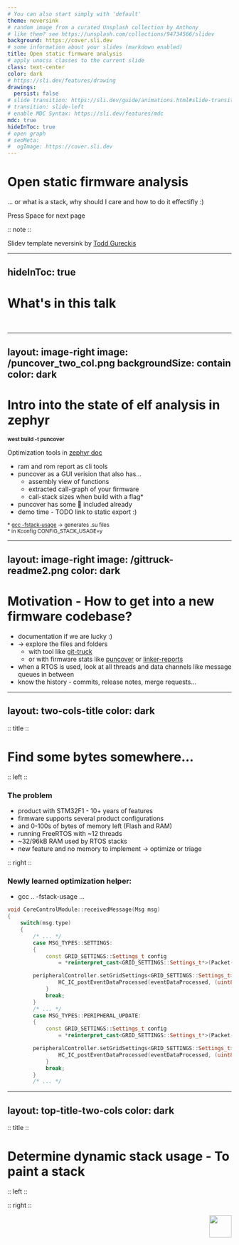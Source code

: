 ```yaml
---
# You can also start simply with 'default'
theme: neversink
# random image from a curated Unsplash collection by Anthony
# like them? see https://unsplash.com/collections/94734566/slidev
background: https://cover.sli.dev
# some information about your slides (markdown enabled)
title: Open static firmware analysis
# apply unocss classes to the current slide
class: text-center
color: dark
# https://sli.dev/features/drawing
drawings:
  persist: false
# slide transition: https://sli.dev/guide/animations.html#slide-transitions
# transition: slide-left
# enable MDC Syntax: https://sli.dev/features/mdc
mdc: true
hideInToc: true
# open graph
# seoMeta:
#  ogImage: https://cover.sli.dev
---
```


# Open static firmware analysis

... or what is a stack, why should I care and how to do it effectifly :)

<div @click="$slidev.nav.next" class="mt-12 py-1" hover:bg="white op-10">
  Press Space for next page <carbon:arrow-right />
</div>


:: note ::

<div class="fw-200" >

Slidev template neversink by <a href="https://todd.gureckislab.org" class="ns-c-iconlink">Todd Gureckis</a>

</div>


---
hideInToc: true
---

# What's in this talk

<br>

<Toc columns="2" maxDepth="3"/>


---
layout: image-right
image: /puncover_two_col.png
backgroundSize: contain
color: dark
---

# Intro into the state of elf analysis in zephyr

<small>

**west build -t puncover**

</small>

Optimization tools in [zephyr doc](https://docs.zephyrproject.org/latest/develop/optimizations/tools.html)

<v-clicks>

* ram and rom report as cli tools
* puncover as a GUI verision that also has...
    * assembly view of functions
    * extracted call-graph of your firmware
    * call-stack sizes when build with a flag*
* puncover has some 🔋  included already
* demo time - TODO link to static export :)

</v-clicks>

<small>* [gcc -fstack-usage](https://gcc.gnu.org/onlinedocs/gnat_ugn/Static-Stack-Usage-Analysis.html) -> generates .su files <br> * in Kconfig CONFIG_STACK_USAGE=y</small>

---
layout: image-right
image: /gittruck-readme2.png
color: dark
---

# Motivation - How to get into a new firmware codebase?

<v-clicks>

* documentation if we are lucky :)
* -> explore the files and folders
    * with tool like [git-truck](https://github.com/git-truck/git-truck)
    * or with firmware stats like [puncover](https://github.com/HBehrens/puncover/) or [linker-reports](https://github.com/ARMmbed/mbed-os-linker-report/tree/master)
* when a RTOS is used, look at all threads and data channels like message queues in between
* know the history - commits, release notes, merge requests...

</v-clicks>

---
layout: two-cols-title
color: dark
---

:: title ::

# Find some bytes somewhere...

:: left ::

### The problem

<v-clicks>

* product with STM32F1 - 10+ years of features
* firmware supports several product configurations
* and 0-100s of bytes of memory left (Flash and RAM)
* running FreeRTOS with ~12 threads
* ~32/96kB RAM used by RTOS stacks
* new feature and no memory to implement -> optimize or triage

</v-clicks>

:: right ::

### Newly learned optimization helper:

* gcc .. -fstack-usage ...


```cpp {2,3|5|all}
void CoreControlModule::receivedMessage(Msg msg)
{
    switch(msg.type)
    {
        /* ... */
        case MSG_TYPES::SETTINGS:
        {
            const GRID_SETTINGS::Settings_t config
                = *reinterpret_cast<GRID_SETTINGS::Settings_t*>(Packet->Data);

        peripheralController.setGridSettings<GRID_SETTINGS::Settings_t>(config);
                HC_IC_postEventDataProcessed(eventDataProcessed, (uint8_t)PF_ACK, 0, NULL);
            }
            break;
        }
        /* ... */
        case MSG_TYPES::PERIPHERAL_UPDATE:
        {
            const GRID_SETTINGS::Settings_t config
                = *reinterpret_cast<GRID_SETTINGS::Settings_t*>(Packet->Data);

        peripheralController.setGridSettings<GRID_SETTINGS::Settings_t>(config);
                HC_IC_postEventDataProcessed(eventDataProcessed, (uint8_t)PF_ACK, 0, NULL);
            }
            break;
        }
        /* ... */
```

<v-clicks>


</v-clicks>


---
layout: top-title-two-cols
color: dark
---

:: title ::

# Determine dynamic stack usage - To paint a stack


:: left ::



:: right ::

<img style="height:50px; float: right;" src="/paintbrush.png" />
<v-switch>
  <template #0><img src="/stackPaint01.png" /> </template>
  <template #1><img src="/stackPaint02.png" /> </template>
  <template #2><img src="/stackPaint03.png" /> </template>
  <template #3><img src="/stackPaint04.png" /> </template>
  <template #4><img src="/stackPaint05.png" /> </template>
  <template #5><img src="/stackPaint06.png" /> </template>
  <template #6><img src="/stackPaint07.png" /> </template>
  <template #7><img src="/stackPaint08.png" /> </template>
  <template #8><img src="/stackPaint09.png" /> </template>
  <template #9><img src="/stackPaint10.png" /> </template>
  <template #10><img src="/stackPaint11.png" /> </template>
  <template #11><img src="/stackPaint12.png" /> </template>
  <template #12><img src="/stackPaint13.png" /> </template>
  <template #13><img src="/stackPaint14.png" /> </template>
</v-switch>

<style>
    img {
        height: 50%;
    }
</style>
